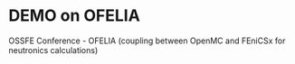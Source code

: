 # DEMO on OFELIA
OSSFE Conference - OFELIA (coupling between OpenMC and FEniCSx for neutronics calculations)
